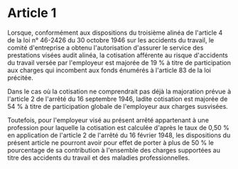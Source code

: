 # Article 1

Lorsque, conformément aux dispositions du troisième alinéa de l'article 4 de la loi n° 46-2426 du 30 octobre 1946 sur les accidents du travail, le comité d'entreprise a obtenu l'autorisation d'assurer le service des prestations visées audit alinéa, la cotisation afférente au risque d'accidents du travail versée par l'employeur est majorée de 19 % à titre de participation aux charges qui incombent aux fonds énumérés à l'article 83 de la loi précitée.

Dans le cas où la cotisation ne comprendrait pas déjà la majoration prévue à l'article 2 de l'arrêté du 16 septembre 1946, ladite cotisation est majorée de 54 % à titre de participation globale de l'employeur aux charges susvisées.

Toutefois, pour l'employeur visé au présent arrêté appartenant à une profession pour laquelle la cotisation est calculée d'après le taux de 0,50 % en application de l'article 2 de l'arrêté du 16 février 1948, les dispositions du présent article ne pourront avoir pour effet de porter à plus de 50 % le pourcentage de sa contribution à l'ensemble des charges supportées au titre des accidents du travail et des maladies professionnelles.
